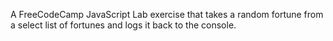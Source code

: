 A FreeCodeCamp JavaScript Lab exercise that takes a random fortune from a select list of fortunes and logs it back to the console.  